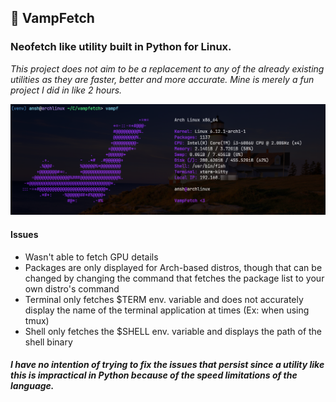 ## 🦇 VampFetch 

### Neofetch like utility built in Python for Linux.

*This project does not aim to be a replacement to any of the already existing utilities as they are faster, better and more accurate. Mine is merely a fun project I did in like 2 hours.*

![example image](https://github.com/anshag2007/vampfetch/blob/master/ex.png?raw=true)

#### Issues
- Wasn't able to fetch GPU details
- Packages are only displayed for Arch-based distros, though that can be changed by changing the command that fetches the package list to your own distro's command
- Terminal only fetches $TERM env. variable and does not accurately display the name of the terminal application at times (Ex: when using tmux)
- Shell only fetches the $SHELL env. variable and displays the path of the shell binary

##### I have no intention of trying to fix the issues that persist since a utility like this is impractical in Python because of the speed limitations of the language. 
